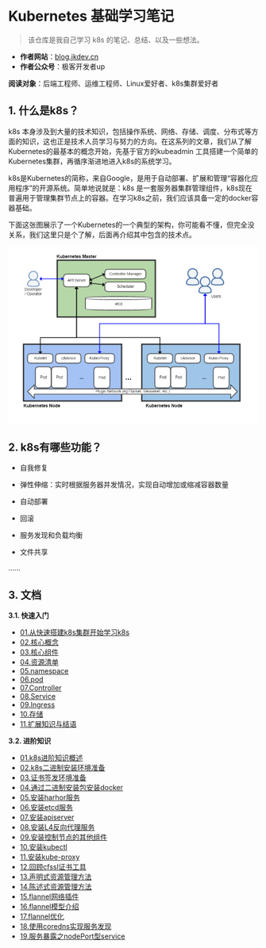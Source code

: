 # Kubernetes 基础学习笔记


> 该仓库是我自己学习 k8s 的笔记、总结、以及一些想法。
> 

- **作者网站**：[blog.jkdev.cn](https://blog.jkdev.cn)
- **作者公众号**：极客开发者up


**阅读对象**：后端工程师、运维工程师、Linux爱好者、k8s集群爱好者

## 1. 什么是k8s？

k8s 本身涉及到大量的技术知识，包括操作系统、网络、存储、调度、分布式等方面的知识，这也正是技术人员学习与努力的方向。在这系列的文章，我们从了解Kubernetes的最基本的概念开始，先基于官方的kubeadmin 工具搭建一个简单的Kubernetes集群，再循序渐进地进入k8s的系统学习。


k8s是Kubernetes的简称，来自Google，是用于自动部署、扩展和管理“容器化应用程序”的开源系统。简单地说就是：k8s 是一套服务器集群管理组件，k8s现在普遍用于管理集群节点上的容器。在学习k8s之前，我们应该具备一定的docker容器基础。


下面这张图展示了一个Kubernetes的一个典型的架构，你可能看不懂，但完全没关系，我们这里只是个了解，后面再介绍其中包含的技术点。

![Kubernetes](./img/01-kubernetes.png)


## 2. k8s有哪些功能？

- 自我修复

- 弹性伸缩：实时根据服务器并发情况，实现自动增加或缩减容器数量

- 自动部署

- 回滚

- 服务发现和负载均衡

- 文件共享

......


## 3. 文档


**3.1. 快速入门**

- [01.从快速搭建k8s集群开始学习k8s](./01.basic/kb01-build.md)
- [02.核心概念](./01.basic/kb02-conception.md)
- [03.核心组件](./01.basic/kb03-compoents.md)
- [04.资源清单](./01.basic/kb04-yaml.md)
- [05.namespace](./01.basic/kb04-namespace.md)
- [06.pod](./01.basic/kb06-pod.md)
- [07.Controller](./01.basic/kb07-controller.md)
- [08.Service](./01.basic/kb08-service.md)
- [09.Ingress](./01.basic/kb09-ingress.md)
- [10.存储](./01.basic/kb10-storage.md)
- [11.扩展知识与结语](./01.basic/kb11-extend.md)


**3.2. 进阶知识**

- [01.k8s进阶知识概述](./02.forward/f01-summary.md)
- [02.k8s二进制安装环境准备](./02.forward/f02-prepare.md)
- [03.证书签发环境准备](./02.forward/f03-sign-prepare.md)
- [04.通过二进制安装包安装docker](./02.forward/f04-install-docker.md)
- [05.安装harhor服务](./02.forward/f05-install-harbor.md)
- [06.安装etcd服务](./02.forward/f06-install-etcd.md)
- [07.安装apiserver](./02.forward/f07-install-apiserver.md)
- [08.安装L4反向代理服务](./02.forward/f08-install-agent-server.md)
- [09.安装控制节点的其他组件](./02.forward/f09-install-other-component.md)
- [10.安装kubectl](./02.forward/f10-install-kubelet.md)
- [11.安装kube-proxy](./02.forward/f11-install-kubeproxy.md)
- [12.回顾cfssl证书工具](./02.forward/f12-cfssl-review.md)
- [13.声明式资源管理方法](./02.forward/f13-kubectl-command.md)
- [14.陈述式资源管理方法](./02.forward/f14-kubectl-yaml.md)
- [15.flannel网络插件](./02.forward/f15-flannel-plugin.md)
- [16.flannel模型介绍](./02.forward/f16-flannel-model.md)
- [17.flannel优化](./02.forward/f16-flannel-optimize.md)
- [18.使用coredns实现服务发现](./02.forward/f18-coredns.md)
- [19.服务暴露之nodePort型service](./02.forward/f19-nodeport.md)



















